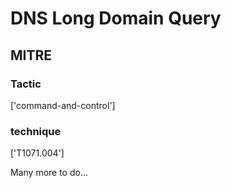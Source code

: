 # DNS Long Domain Query

## MITRE

### Tactic
['command-and-control']

### technique
['T1071.004']

Many more to do...
